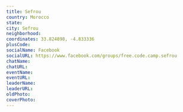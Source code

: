 ```yaml
---
title: Sefrou
country: Morocco
state: 
city: Sefrou
neighborhood: 
coordinates: 33.824898, -4.833336
plusCode:
socialName: Facebook
socialURL: https://www.facebook.com/groups/free.code.camp.sefrou
chatName:
chatURL:
eventName:
eventURL:
leaderName:
leaderURL:
oldPhoto: 
coverPhoto:
---
```

